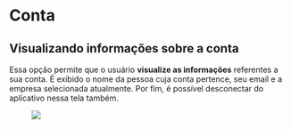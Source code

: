 # Conta

## Visualizando informações sobre a conta

Essa opção permite que o usuário **visualize as informações** referentes a sua conta. É exibido o nome da pessoa cuja conta pertence, seu email e a empresa selecionada atualmente. Por fim, é possível desconectar do aplicativo nessa tela também.

<figure class="images mobile-images">
    <img src="../../../assets/prints-mobile/envio-conta.jpeg" />
</figure>